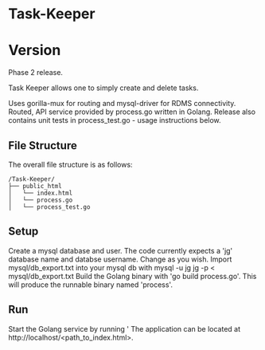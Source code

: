 # Task-Keeper

# Version

Phase 2 release.

Task Keeper allows one to simply create and delete tasks.

Uses gorilla-mux for routing and mysql-driver for RDMS connectivity.
Routed, API service provided by process.go written in Golang.
Release also contains unit tests in process_test.go - usage instructions below.

## File Structure

The overall file structure is as follows:

```text
/Task-Keeper/
├── public_html
│   └── index.html
│   └── process.go
│   └── process_test.go
```

## Setup

Create a mysql database and user. The code currently expects a 'jg' database name and databse username. Change as you wish.
Import mysql/db_export.txt into your mysql db with mysql -u jg jg -p < mysql/db_export.txt
Build the Golang binary with 'go build process.go'. This will produce the runnable binary named 'process'.

## Run

Start the Golang service by running '
The application can be located at http://localhost/<path_to_index.html>.

